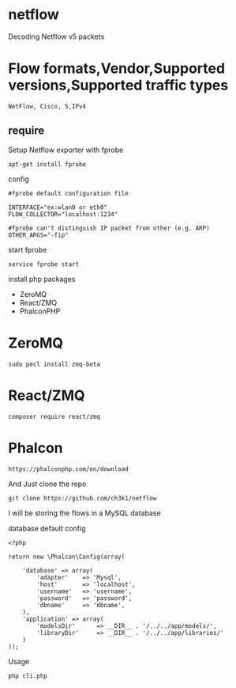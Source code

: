 # netflow
Decoding Netflow v5 packets 

Flow formats,Vendor,Supported versions,Supported traffic types
==============================================================

```
NetFlow, Cisco, 5,IPv4
```

## require 

Setup Netflow exporter with fprobe

```
apt-get install fprobe
```

config

```
#fprobe default configuration file

INTERFACE="ex:wlan0 or eth0"
FLOW_COLLECTOR="localhost:1234"

#fprobe can't distinguish IP packet from other (e.g. ARP)
OTHER_ARGS="-fip"
```

start fprobe

```
service fprobe start
```

install php packages

* ZeroMQ
* React/ZMQ
* PhalconPHP

ZeroMQ
=========
```
sudo pecl install zmq-beta
```

React/ZMQ
=========
```
composer require react/zmq
```
Phalcon
========

```
https://phalconphp.com/en/download
```

And Just clone the repo

```
git clone https://github.com/ch3k1/netflow
```

I will be storing the flows in a MySQL database

database default config

```
<?php

return new \Phalcon\Config(array(

    'database' => array(
        'adapter'    => 'Mysql',
        'host'       => 'localhost',
        'username'   => 'username',
        'password'   => 'password',
        'dbname'     => 'dbname',
    ),
    'application' => array(
        'modelsDir'      => __DIR__ . '/../../app/models/',
        'libraryDir'     => __DIR__ . '/../../app/libraries/'
    )
));
```

Usage

```
php cli.php
```

